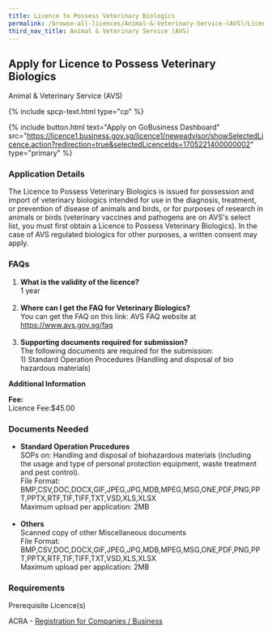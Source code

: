 ```yaml
---
title: Licence to Possess Veterinary Biologics
permalink: /browse-all-licences/Animal-&-Veterinary-Service-(AVS)/Licence-to-Possess-Veterinary-Biologics
third_nav_title: Animal & Veterinary Service (AVS)
---
```


## Apply for Licence to Possess Veterinary Biologics

Animal & Veterinary Service (AVS)

{% include spcp-text.html type="cp" %}

{% include button.html text="Apply on GoBusiness Dashboard" src="https://licence1.business.gov.sg/licence1/neweadvisor/showSelectedLicence.action?redirection=true&selectedLicenceIds=1705221400000002" type="primary" %}

<H3>Application Details</H3>

<p>The Licence to Possess Veterinary Biologics is issued for possession and import of veterinary biologics intended for use in the diagnosis, treatment, or prevention of disease of animals and birds, or for purposes of research in animals or birds (veterinary vaccines and pathogens are on AVS's select list, you must first obtain a Licence to Possess Veterinary Biologics). In the case of AVS regulated biologics for other purposes, a written consent may apply.</p>
 <h3>FAQs</h3>
 <ol>
 <li><strong>What is the validity of the licence?</strong><br />1 year<br /><br /></li>
 <li><strong>Where can I get the FAQ for Veterinary Biologics?</strong><br />You can get the FAQ on this link: AVS FAQ website at <a href="https://www.avs.gov.sg/faq">https://www.avs.gov.sg/faq</a><br /><br /></li>
 <li><strong>Supporting documents required for submission?<br /></strong>The following documents are required for the submission:<br />1) Standard Operation Procedures (Handling and disposal of bio hazardous materials)</li>
 </ol>

<strong>Additional Information</strong>

<p><strong>Fee:</strong><br />Licence Fee:$45.00</p>

<H3>Documents Needed</H3>

<ul>
 <li><strong>Standard Operation Procedures</strong><br />SOPs on: Handling and disposal of biohazardous materials (including the usage and type of personal protection equipment, waste treatment and pest control).<br />File Format: BMP,CSV,DOC,DOCX,GIF,JPEG,JPG,MDB,MPEG,MSG,ONE,PDF,PNG,PPT,PPTX,RTF,TIF,TIFF,TXT,VSD,XLS,XLSX<br />Maximum upload per application: 2MB<br /><br /></li>
 <li><strong>Others</strong><br />Scanned copy of other Miscellaneous documents<br />File Format: BMP,CSV,DOC,DOCX,GIF,JPEG,JPG,MDB,MPEG,MSG,ONE,PDF,PNG,PPT,PPTX,RTF,TIF,TIFF,TXT,VSD,XLS,XLSX<br />Maximum upload per application: 2MB</li>
 </ul>

<H3>Requirements</H3>

<p>Prerequisite Licence(s)</p>
 <p>ACRA - <a href="https://licence1.business.gov.sg/licence1/neweadvisor/showSelectedLicence.action?redirection=true&selectedLicenceIds=201301080000175" target="_blank" rel="noopener">Registration for Companies / Business</a></p>

